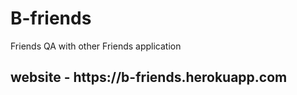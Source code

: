 # B-friends
Friends QA with other Friends application

<h2>website - https://b-friends.herokuapp.com<h2>
